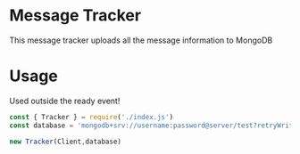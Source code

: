# Message Tracker
This message tracker uploads all the message information to MongoDB

# Usage
Used outside the ready event!

```js
const { Tracker } = require('./index.js')
const database = 'mongodb+srv://username:password@server/test?retryWrites=true&w=majority'

new Tracker(Client,database)
```
